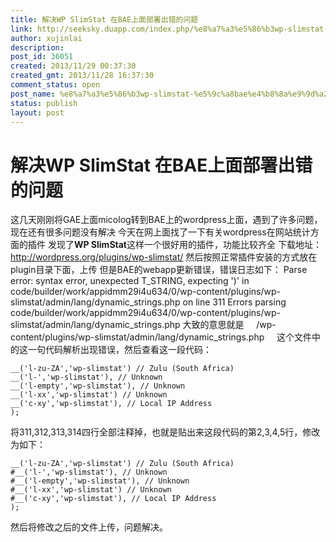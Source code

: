 ```yaml
---
title: 解决WP SlimStat 在BAE上面部署出错的问题
link: http://seeksky.duapp.com/index.php/%e8%a7%a3%e5%86%b3wp-slimstat-%e5%9c%a8bae%e4%b8%8a%e9%9d%a2%e9%83%a8%e7%bd%b2%e5%87%ba%e9%94%99%e7%9a%84%e9%97%ae%e9%a2%98/
author: xujinlai
description: 
post_id: 36051
created: 2013/11/29 00:37:30
created_gmt: 2013/11/28 16:37:30
comment_status: open
post_name: %e8%a7%a3%e5%86%b3wp-slimstat-%e5%9c%a8bae%e4%b8%8a%e9%9d%a2%e9%83%a8%e7%bd%b2%e5%87%ba%e9%94%99%e7%9a%84%e9%97%ae%e9%a2%98
status: publish
layout: post
---
```


# 解决WP SlimStat 在BAE上面部署出错的问题

这几天刚刚将GAE上面micolog转到BAE上的wordpress上面，遇到了许多问题，现在还有很多问题没有解决 今天在网上面找了一下有关wordpress在网站统计方面的插件 发现了**WP SlimStat**这样一个很好用的插件，功能比较齐全 下载地址：<http://wordpress.org/plugins/wp-slimstat/> 然后按照正常插件安装的方式放在plugin目录下面，上传 但是BAE的webapp更新错误，错误日志如下： Parse error: syntax error, unexpected T_STRING, expecting ')' in code/builder/work/appidmm29i4u634/0/wp-content/plugins/wp-slimstat/admin/lang/dynamic_strings.php on line 311 Errors parsing code/builder/work/appidmm29i4u634/0/wp-content/plugins/wp-slimstat/admin/lang/dynamic_strings.php 大致的意思就是     /wp-content/plugins/wp-slimstat/admin/lang/dynamic_strings.php     这个文件中的这一句代码解析出现错误，然后查看这一段代码：
    
    
    __('l-zu-ZA','wp-slimstat') // Zulu (South Africa)
    __('l-','wp-slimstat'), // Unknown
    __('l-empty','wp-slimstat'), // Unknown
    __('l-xx','wp-slimstat') // Unknown
    __('c-xy','wp-slimstat'), // Local IP Address
    );

将311,312,313,314四行全部注释掉，也就是贴出来这段代码的第2,3,4,5行，修改为如下： 
    
    
    __('l-zu-ZA','wp-slimstat') // Zulu (South Africa)
    #__('l-','wp-slimstat'), // Unknown
    #__('l-empty','wp-slimstat'), // Unknown
    #__('l-xx','wp-slimstat') // Unknown
    #__('c-xy','wp-slimstat'), // Local IP Address
    );

然后将修改之后的文件上传，问题解决。